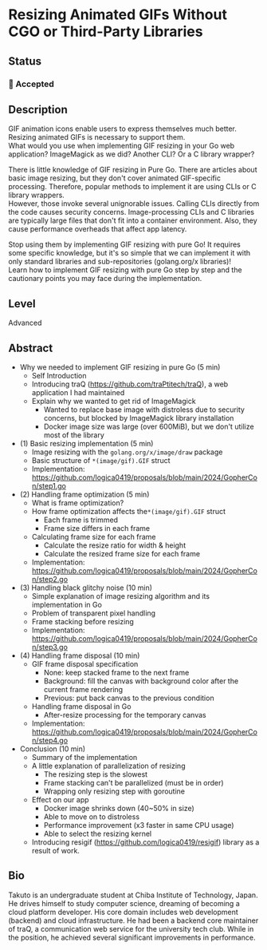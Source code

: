 # Resizing Animated GIFs Without CGO or Third-Party Libraries

## Status

### 🎉 Accepted

## Description

GIF animation icons enable users to express themselves much better. Resizing animated GIFs is necessary to support them.  
What would you use when implementing GIF resizing in your Go web application? ImageMagick as we did? Another CLI? Or a C library wrapper?

There is little knowledge of GIF resizing in Pure Go. There are articles about basic image resizing, but they don't cover animated GIF-specific processing. Therefore, popular methods to implement it are using CLIs or C library wrappers.  
However, those invoke several unignorable issues. Calling CLIs directly from the code causes security concerns. Image-processing CLIs and C libraries are typically large files that don't fit into a container environment. Also, they cause performance overheads that affect app latency.

Stop using them by implementing GIF resizing with pure Go! It requires some specific knowledge, but it's so simple that we can implement it with only standard libraries and sub-repositories (golang.org/x libraries)!  
Learn how to implement GIF resizing with pure Go step by step and the cautionary points you may face during the implementation.

## Level

Advanced

## Abstract

- Why we needed to implement GIF resizing in pure Go (5 min)
  - Self Introduction
  - Introducing traQ (<https://github.com/traPtitech/traQ>), a web application I had maintained
  - Explain why we wanted to get rid of ImageMagick
    - Wanted to replace base image with distroless due to security concerns, but blocked by ImageMagick library installation
    - Docker image size was large (over 600MiB), but we don't utilize most of the library
- (1) Basic resizing implementation (5 min)
  - Image resizing with the `golang.org/x/image/draw` package
  - Basic structure of `*(image/gif).GIF` struct
  - Implementation: <https://github.com/logica0419/proposals/blob/main/2024/GopherCon/step1.go>
- (2) Handling frame optimization (5 min)
  - What is frame optimization?
  - How frame optimization affects the`*(image/gif).GIF` struct
    - Each frame is trimmed
    - Frame size differs in each frame
  - Calculating frame size for each frame
    - Calculate the resize ratio for width & height
    - Calculate the resized frame size for each frame
  - Implementation: <https://github.com/logica0419/proposals/blob/main/2024/GopherCon/step2.go>
- (3) Handling black glitchy noise (10 min)
  - Simple explanation of image resizing algorithm and its implementation in Go
  - Problem of transparent pixel handling
  - Frame stacking before resizing
  - Implementation: <https://github.com/logica0419/proposals/blob/main/2024/GopherCon/step3.go>
- (4) Handling frame disposal (10 min)
  - GIF frame disposal specification
    - None: keep stacked frame to the next frame
    - Background: fill the canvas with background color after the current frame rendering
    - Previous: put back canvas to the previous condition
  - Handling frame disposal in Go
    - After-resize processing for the temporary canvas
  - Implementation: <https://github.com/logica0419/proposals/blob/main/2024/GopherCon/step4.go>
- Conclusion (10 min)
  - Summary of the implementation
  - A little explanation of parallelization of resizing
    - The resizing step is the slowest
    - Frame stacking can't be parallelized (must be in order)
    - Wrapping only resizing step with goroutine
  - Effect on our app
    - Docker image shrinks down (40~50% in size)
    - Able to move on to distroless
    - Performance improvement (x3 faster in same CPU usage)
    - Able to select the resizing kernel
  - Introducing resigif (<https://github.com/logica0419/resigif>) library as a result of work.

## Bio

Takuto is an undergraduate student at Chiba Institute of Technology, Japan. He drives himself to study computer science, dreaming of becoming a cloud platform developer. His core domain includes web development (backend) and cloud infrastructure. He had been a backend core maintainer of traQ, a communication web service for the university tech club. While in the position, he achieved several significant improvements in performance.
